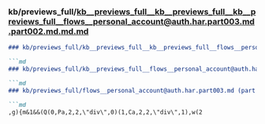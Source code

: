 ### kb/previews_full/kb__previews_full__kb__previews_full__kb__previews_full__flows__personal_account@auth.har.part003.md.part002.md.md.md

```md
### kb/previews_full/kb__previews_full__kb__previews_full__flows__personal_account@auth.har.part003.md.part002.md.md

```md
### kb/previews_full/kb__previews_full__flows__personal_account@auth.har.part003.md.part002.md

```md
### kb/previews_full/flows__personal_account@auth.har.part003.md (part 002)

```md
,g){m&1&&(Q(0,Pa,2,2,\"div\",0)(1,Ca,2,2,\"div\",1),w(2
```

```

```

```

```
